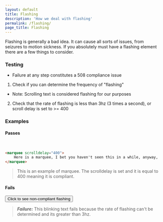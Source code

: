 ```yaml
---
layout: default
title: Flashing
description: 'How we deal with flashing'
permalink: /flashing/
page_title: Flashing
---
```

Flashing is generally a bad idea. It can cause all sorts of issues, from seizures to motion sickness. If you absolutely must have a flashing element there are a few things to consider. 

### Testing 

* Failure at any step constitutes a 508 compliance issue

1. Check if you can determine the frequency of "flashing"
  * Note: Scrolling text is considered flashing for our purposes
2. Check that the rate of flashing is less than 3hz (3 times a second), or scroll delay is set to >= 400

### Examples

#### Passes

<marquee scrolldelay = "400">Here is a marquee, I bet you haven't seen this in a while, anyway, the scroll delay is set to 400.</marquee>

```html
<marquee scrolldelay="400">
	Here is a marquee, I bet you haven't seen this in a while, anyway, the scroll delay is set to 400.
</marquee>
```

> This is an example of marquee. The scrolldelay is set and it is equal to 400 meaning it is compliant. 

#### Fails
<button type='button' id='blinkbutton'>Click to see non-compliant flashing</button>
<span class='blink' style='display:none;'>This text is blinking</span>

> ___Failure:___ This blinking text fails because the rate of flashing can't be determined and its greater than 3hz.
